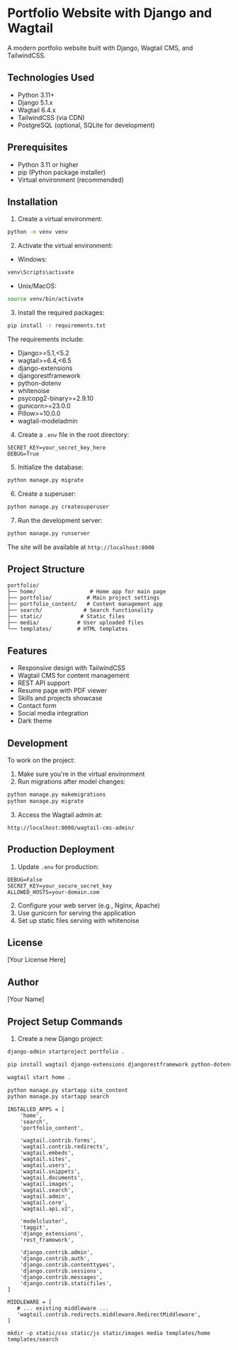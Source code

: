 # Portfolio Website with Django and Wagtail

A modern portfolio website built with Django, Wagtail CMS, and TailwindCSS.

## Technologies Used

- Python 3.11+
- Django 5.1.x
- Wagtail 6.4.x
- TailwindCSS (via CDN)
- PostgreSQL (optional, SQLite for development)

## Prerequisites

- Python 3.11 or higher
- pip (Python package installer)
- Virtual environment (recommended)

## Installation

1. Create a virtual environment:
```bash
python -m venv venv
```

2. Activate the virtual environment:
- Windows:
```bash
venv\Scripts\activate
```
- Unix/MacOS:
```bash
source venv/bin/activate
```

3. Install the required packages:
```bash
pip install -r requirements.txt
```

The requirements include:
- Django>=5.1,<5.2
- wagtail>=6.4,<6.5
- django-extensions
- djangorestframework
- python-dotenv
- whitenoise
- psycopg2-binary>=2.9.10
- gunicorn>=23.0.0
- Pillow>=10.0.0
- wagtail-modeladmin

4. Create a `.env` file in the root directory:
```plaintext
SECRET_KEY=your_secret_key_here
DEBUG=True
```

5. Initialize the database:
```bash
python manage.py migrate
```

6. Create a superuser:
```bash
python manage.py createsuperuser
```

7. Run the development server:
```bash
python manage.py runserver
```

The site will be available at `http://localhost:8000`

## Project Structure

```
portfolio/
├── home/                 # Home app for main page
├── portfolio/           # Main project settings
├── portfolio_content/   # Content management app
├── search/             # Search functionality
├── static/            # Static files
├── media/            # User uploaded files
└── templates/        # HTML templates
```

## Features

- Responsive design with TailwindCSS
- Wagtail CMS for content management
- REST API support
- Resume page with PDF viewer
- Skills and projects showcase
- Contact form
- Social media integration
- Dark theme

## Development

To work on the project:

1. Make sure you're in the virtual environment
2. Run migrations after model changes:
```bash
python manage.py makemigrations
python manage.py migrate
```

3. Access the Wagtail admin at:
```
http://localhost:8000/wagtail-cms-admin/
```

## Production Deployment

1. Update `.env` for production:
```plaintext
DEBUG=False
SECRET_KEY=your_secure_secret_key
ALLOWED_HOSTS=your-domain.com
```

2. Configure your web server (e.g., Nginx, Apache)
3. Use gunicorn for serving the application
4. Set up static files serving with whitenoise

## License

[Your License Here]

## Author

[Your Name]

## Project Setup Commands

1. Create a new Django project:
```bash
django-admin startproject portfolio .

pip install wagtail django-extensions djangorestframework python-dotenv whitenoise psycopg2-binary gunicorn Pillow wagtail-modeladmin

wagtail start home .

python manage.py startapp site_content
python manage.py startapp search

```
```
INSTALLED_APPS = [
    'home',
    'search',
    'portfolio_content',
    
    'wagtail.contrib.forms',
    'wagtail.contrib.redirects',
    'wagtail.embeds',
    'wagtail.sites',
    'wagtail.users',
    'wagtail.snippets',
    'wagtail.documents',
    'wagtail.images',
    'wagtail.search',
    'wagtail.admin',
    'wagtail.core',
    'wagtail.api.v2',

    'modelcluster',
    'taggit',
    'django_extensions',
    'rest_framework',
    
    'django.contrib.admin',
    'django.contrib.auth',
    'django.contrib.contenttypes',
    'django.contrib.sessions',
    'django.contrib.messages',
    'django.contrib.staticfiles',
]
```
 ```
MIDDLEWARE = [
    # ... existing middleware ...
    'wagtail.contrib.redirects.middleware.RedirectMiddleware',
]
```
```
mkdir -p static/css static/js static/images media templates/home templates/search
```